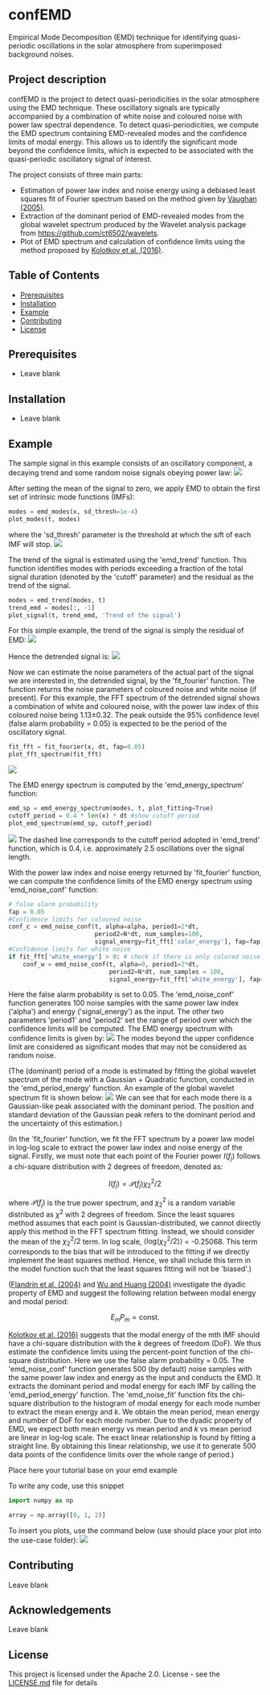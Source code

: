 # confEMD
Empirical Mode Decomposition (EMD) technique for identifying quasi-periodic oscillations in the solar atmosphere from superimposed background noises.

## Project description
confEMD is the project to detect quasi-periodicities in the solar atmosphere using the EMD technique. These oscillatory signals are typically accompanied by a combination of white noise and coloured noise with power law spectral dependence. To detect quasi-periodicities, we compute the EMD spectrum containing EMD-revealed modes and the confidence limits of modal energy. This allows us to identify the significant mode beyond the confidence limits, which is expected to be associated with the quasi-periodic oscillatory signal of interest.

The project consists of three main parts:
- Estimation of power law index and noise energy using a debiased least squares fit of Fourier spectrum based on the method given by [Vaughan (2005)](https://doi.org/10.1051/0004-6361:20041453).
- Extraction of the dominant period of EMD-revealed modes from the global wavelet spectrum produced by the Wavelet analysis package from https://github.com/ct6502/wavelets.
- Plot of EMD spectrum and calculation of confidence limits using the method proposed by [Kolotkov et al. (2016)](https://doi.org/10.1051/0004-6361/201628306).


## Table of Contents
- [Prerequisites](#prerequisites)
- [Installation](#installation)
- [Example](#example)
- [Contributing](#contributing)
- [License](#license)

## Prerequisites
- Leave blank

## Installation
 - Leave blank

## Example
The sample signal in this example consists of an oscillatory component, a decaying trend and some random noise signals obeying power law:
![](./use-case/input_signal.png)

After setting the mean of the signal to zero, we apply EMD to obtain the first set of intrinsic mode functions (IMFs):
```python
modes = emd_modes(x, sd_thresh=1e-4)
plot_modes(t, modes)
```
where the 'sd_thresh' parameter is the threshold at which the sift of each IMF will stop. 
![](./use-case/1st_EMD.png)

The trend of the signal is estimated using the 'emd_trend' function. This function identifies modes with periods exceeding a fraction of the total signal duration (denoted by the 'cutoff' parameter) and the residual as the trend of the signal.  
```python
modes = emd_trend(modes, t)
trend_emd = modes[:, -1]
plot_signal(t, trend_emd, 'Trend of the signal')
```
For this simple example, the trend of the signal is simply the residual of EMD:
![](./use-case/trend_signal.png)

Hence the detrended signal is:
![](./use-case/detrended_signal.png)

Now we can estimate the noise parameters of the actual part of the signal we are interested in, the detrended signal, by the 'fit_fourier' function. The function returns the noise parameters of coloured noise and white noise (if present). For this example, the FFT spectrum of the detrended signal shows a combination of white and coloured noise, with the power law index of this coloured noise being 1.13$\pm$0.32. The peak outside the 95% confidence level (false alarm probability = 0.05) is expected to be the period of the oscillatory signal.
```python
fit_fft = fit_fourier(x, dt, fap=0.05)
plot_fft_spectrum(fit_fft)
```
![](./use-case/FFT_spectrum.png)

The EMD energy spectrum is computed by the 'emd_energy_spectrum' function:
```python
emd_sp = emd_energy_spectrum(modes, t, plot_fitting=True)
cutoff_period = 0.4 * len(x) * dt #show cutoff period
plot_emd_spectrum(emd_sp, cutoff_period)
```
![](./use-case/emd_spectrum.png)
The dashed line corresponds to the cutoff period adopted in 'emd_trend' function, which is 0.4, i.e. approximately 2.5 oscillations over the signal length.

With the power law index and noise energy returned by 'fit_fourier' function, we can compute the confidence limits of the EMD energy spectrum using 'emd_noise_conf' function:
```python
# false alarm probability
fap = 0.05
#Confidence limits for coloured noise
conf_c = emd_noise_conf(t, alpha=alpha, period1=2*dt, 
                        period2=N*dt, num_samples=100, 
                        signal_energy=fit_fft['color_energy'], fap=fap)
#Confidence limits for white noise
if fit_fft['white_energy'] > 0: # check if there is only colored noise model
    conf_w = emd_noise_conf(t, alpha=0, period1=2*dt,
                            period2=N*dt, num_samples = 100, 
                            signal_energy=fit_fft['white_energy'], fap=fap)
```
Here the false alarm probability is set to 0.05. The 'emd_noise_conf' function generates 100 noise samples with the same power law index ('alpha') and energy ('signal_energy') as the input. The other two parameters 'period1' and 'period2' set the range of period over which the confidence limits will be computed. The EMD energy spectrum with confidence limits is given by:
![](./use-case/emd_spectrum_conf.png)
The modes beyond the upper confidence limit are considered as significant modes that may not be considered as random noise.



(The (dominant) period of a mode is estimated by fitting the global wavelet spectrum of the mode with a Gaussian + Quadratic function, conducted in the 'emd_period_energy' function. An example of the global wavelet spectrum fit is shown below:
![](./use-case/)
We can see that for each mode there is a Gaussian-like peak associated with the dominant period. The position and standard deviation of the Gaussian peak refers to the dominant period and the uncertainty of this estimation.)

(In the 'fit_fourier' function, we fit the FFT spectrum by a power law model in log-log scale to extract the power law index and noise energy of the signal. Firstly, we must note that each point of the Fourier power $I(f_{j})$ follows a chi-square distribution with 2 degrees of freedom, denoted as:
```math
I(f_{j}) = \mathcal{P}(f_{j}) \chi_{2}^{2}/2
```
where $\mathcal{P}(f_{j})$ is the true power spectrum, and $\chi_{2}^{2}$ is a random variable distributed as $\chi^{2}$ with 2 degrees of freedom. Since the least squares method assumes that each point is Gaussian-distributed, we cannot directly apply this method in the FFT spectrum fitting. Instead, we should consider the mean of the $\chi_{2}^{2}/2$ term. In log scale, $\left\langle \mathrm{log}(\chi^{2}_{2}/2) \right\rangle$ = -0.25068. This term corresponds to the bias that will be introduced to the fitting if we directly implement the least squares method. Hence, we shall include this term in the model function such that the least squares fitting will not be 'biased'.) 

([Flandrin et al. (2004)](https://ieeexplore.ieee.org/document/1261951) and [Wu and Huang (2004)](https://royalsocietypublishing.org/doi/10.1098/rspa.2003.1221) investigate the dyadic property of EMD and suggest the following relation between modal energy and modal period:
```math
E_{m}P_{m} = \text{const.}
```
[Kolotkov et al. (2016)](https://doi.org/10.1051/0004-6361/201628306) suggests that the modal energy of the mth IMF should have a chi-square distribution with the $k$ degrees of freedom (DoF). We thus estimate the confidence limits using the percent-point function of the chi-square distribution. Here we use the false alarm probability = 0.05. The 'emd_noise_conf' function generates 500 (by default) noise samples with the same power law index and energy as the input and conducts the EMD. It extracts the dominant period and modal energy for each IMF by calling the 'emd_period_energy' function. The 'emd_noise_fit' function fits the chi-square distribution to the histogram of modal energy for each mode number to extract the mean energy and $k$. We obtain the mean period, mean energy and number of DoF for each mode number. Due to the dyadic property of EMD, we expect both mean energy vs mean period and $k$ vs mean period are linear in log-log scale. The exact linear relationship is found by fitting a straight line. By obtaining this linear relationship, we use it to generate 500 data points of the confidence limits over the whole range of period.) 

Place here your tutorial base on your emd example

To write any code, use this snippet
```python
import numpy as np

array = np.array([0, 1, 2)]
```
To insert you plots, use the command below (use should place your plot into the use-case folder):
![](./use-case/sun.jpg)

## Contributing
Leave blank

## Acknowledgements
Leave blank

## License
This project is licensed under the Apache 2.0. License - see the [LICENSE.md](./LICENSE) file for details



